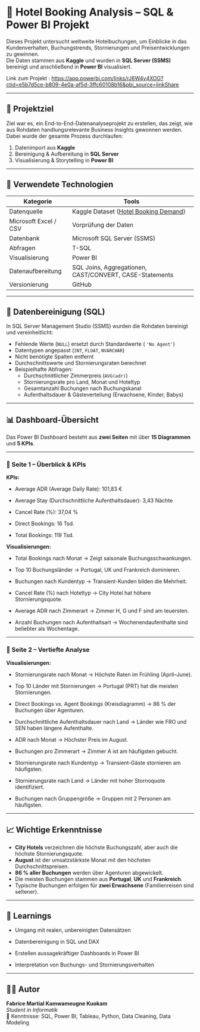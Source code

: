 # 🏨 Hotel Booking Analysis – SQL & Power BI Projekt

Dieses Projekt untersucht weltweite Hotelbuchungen, um Einblicke in das Kundenverhalten, Buchungstrends, Stornierungen und Preisentwicklungen zu gewinnen.  
Die Daten stammen aus **Kaggle** und wurden in **SQL Server (SSMS)** bereinigt und anschließend in **Power BI** visualisiert.

Link zum Projekt : https://app.powerbi.com/links/rJ6W4v4XOG?ctid=e5b7d5ce-b809-4e0a-af5d-3ffc60108b16&pbi_source=linkShare

---

## 🎯 Projektziel

Ziel war es, ein End-to-End-Datenanalyseprojekt zu erstellen, das zeigt, wie aus Rohdaten handlungsrelevante Business Insights gewonnen werden.  
Dabei wurde der gesamte Prozess durchlaufen:
1. Datenimport aus **Kaggle**
2. Bereinigung & Aufbereitung in **SQL Server**
3. Visualisierung & Storytelling in **Power BI**

---


## 🔧 Verwendete Technologien

| Kategorie | Tools |
|------------|-------|
| Datenquelle | Kaggle Dataset ([Hotel Booking Demand](https://www.kaggle.com/datasets/jessemostipak/hotel-booking-demand)) |
| Microsoft Excel / CSV | Vorprüfung der Daten |
| Datenbank | Microsoft SQL Server (SSMS) |
| Abfragen | T-SQL |
| Visualisierung | Power BI |
| Datenaufbereitung | SQL Joins, Aggregationen, CAST/CONVERT, CASE-Statements |
| Versionierung | GitHub |

---



## 🧹 Datenbereinigung (SQL)

In SQL Server Management Studio (SSMS) wurden die Rohdaten bereinigt und vereinheitlicht:

- Fehlende Werte (`NULL`) ersetzt durch Standardwerte ( `'No Agent'`)
- Datentypen angepasst (`INT`, `FLOAT`, `NVARCHAR`)
- Nicht benötigte Spalten entfernt
- Durchschnittswerte und Stornierungsraten berechnet
- Beispielhafte Abfragen:
  - Durchschnittlicher Zimmerpreis (`AVG(adr)`)
  - Stornierungsrate pro Land, Monat und Hoteltyp
  - Gesamtanzahl Buchungen nach Buchungskanal
  - Aufenthaltsdauer & Gästeverteilung (Erwachsene, Kinder, Babys)

---

## 📊 Dashboard-Übersicht

Das Power BI Dashboard besteht aus **zwei Seiten** mit über **15 Diagrammen** und **5 KPIs**.

---

### 📄 Seite 1 – Überblick & KPIs

**KPIs:**
- Average ADR (Average Daily Rate): 101,83 €

- Average Stay (Durchschnittliche Aufenthaltsdauer): 3,43 Nächte

- Cancel Rate (%): 37,04 %

- Direct Bookings: 16 Tsd.

- Total Bookings: 119 Tsd.
  
**Visualisierungen:**
- Total Bookings nach Monat
→ Zeigt saisonale Buchungsschwankungen.

- Top 10 Buchungsländer
→ Portugal, UK und Frankreich dominieren.

- Buchungen nach Kundentyp
→ Transient-Kunden bilden die Mehrheit.

- Cancel Rate (%) nach Hoteltyp
→ City Hotel hat höhere Stornierungsquote.

- Average ADR nach Zimmerart
→ Zimmer H, G und F sind am teuersten.

- Anzahl Buchungen nach Aufenthaltsart
→ Wochenendaufenthalte sind beliebter als Wochentage.

---

### 📄 Seite 2 – Vertiefte Analyse

**Visualisierungen:**
- Stornierungsrate nach Monat
→ Höchste Raten im Frühling (April–June).

- Top 10 Länder mit Stornierungen
→ Portugal (PRT) hat die meisten Stornierungen.

- Direct Bookings vs. Agent Bookings (Kreisdiagramm)
→ 86 % der Buchungen über Agenturen.

- Durchschnittliche Aufenthaltsdauer nach Land
→ Länder wie FRO und SEN haben längere Aufenthalte.

- ADR nach Monat
→ Höchster Preis im August.

- Buchungen pro Zimmerart
→ Zimmer A ist am häufigsten gebucht.

- Stornierungsrate nach Kundentyp
→ Transient-Gäste stornieren am häufigsten.

- Stornierungsrate nach Land
→ Länder mit hoher Stornoquote identifiziert.

- Buchungen nach Gruppengröße
→ Gruppen mit 2 Personen am häufigsten.
---

## 📈 Wichtige Erkenntnisse

- **City Hotels** verzeichnen die höchste Buchungszahl, aber auch die höchste Stornierungsquote.  
- **August** ist der umsatzstärkste Monat mit den höchsten Durchschnittspreisen.  
- **86 % aller Buchungen** werden über Agenturen abgewickelt.  
- Die meisten Buchungen stammen aus **Portugal**, **UK** und **Frankreich**.  
- Typische Buchungen erfolgen für **zwei Erwachsene** (Familienreisen sind seltener).  

---

## 🧠 Learnings

- Umgang mit realen, unbereinigten Datensätzen

- Datenbereinigung in SQL und DAX

- Erstellen aussagekräftiger Dashboards in Power BI

- Interpretation von Buchungs- und Stornierungsverhalten

---

## 👨‍💻 Autor

**Fabrice Martial Kamwameugne Kuokam**  
_Student in Informatik_  
💼 Kenntnisse: SQL, Power BI, Tableau, Python, Data Cleaning, Data Modeling  
